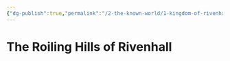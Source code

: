 ```yaml
---
{"dg-publish":true,"permalink":"/2-the-known-world/1-kingdom-of-rivenhall/roiling-hills/roiling-hills/"}
---
```


# The Roiling Hills of Rivenhall